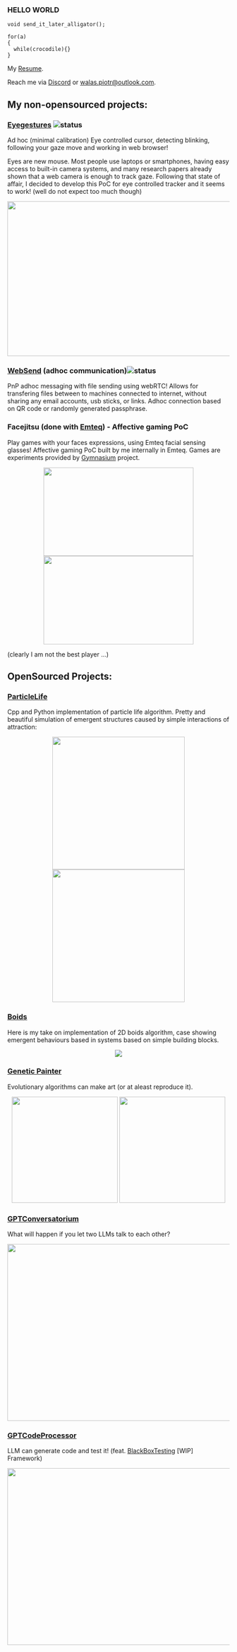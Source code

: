 ### HELLO WORLD

```
void send_it_later_alligator();

for(a)
{
  while(crocodile){}
}
```

My [Resume](https://peterwaiiace.github.io/me.github.io/cv.html).

Reach me via [Discord](https://discord.com/users/691353309868458056) or walas.piotr@outlook.com.

## My non-opensourced projects: 

### [Eyegestures](https://eyegestures.com/) ![status](https://img.shields.io/badge/status-up-green.svg)

Ad hoc (minimal calibration) Eye controlled cursor, detecting blinking, following your gaze move and working in web browser! 

Eyes are new mouse. Most people use laptops or smartphones, having easy access to built-in camera systems, and many research papers already shown that a web camera is enough to track gaze. Following that state of affair, I decided to develop this PoC for eye controlled tracker and it seems to work! (well do not expect too much though)

<p align="center">
  <img src="https://github.com/PeterWaIIace/me.github.io/assets/40773550/df208ac9-e5f8-4603-8837-6a0791ee56eb" width="600
" height="350">
</p>

### [WebSend](https://websend-app-eu.herokuapp.com/) (adhoc communication)![status](https://img.shields.io/badge/status-up-green.svg)

PnP adhoc messaging with file sending using webRTC! Allows for transfering files between to machines connected to internet, without sharing any email accounts, usb sticks, or links. Adhoc connection based on QR code or randomly generated passphrase.

### **Facejitsu** (done with [Emteq](https://www.emteqlabs.com/)) - Affective gaming PoC

Play games with your faces expressions, using Emteq facial sensing glasses! Affective gaming PoC built by me internally in Emteq. Games are experiments provided by [Gymnasium](https://github.com/Farama-Foundation/Gymnasium) project.  

<p align="center">
  <img src=https://user-images.githubusercontent.com/40773550/228829034-e0a69858-92bb-4754-8993-1599176c7dfd.gif width="340" height="200">
  <img src=https://user-images.githubusercontent.com/40773550/228829964-80705b7e-74c8-4e3f-bffd-81c974013597.gif width="340" height="200">
</p>

(clearly I am not the best player ...)

## OpenSourced Projects: 

### [ParticleLife](https://github.com/PeterWaIIace/ParticleLife)

Cpp and Python implementation of particle life algorithm. Pretty and beautiful simulation of emergent structures caused by simple interactions of attraction:

<p align="center">
  <img src=https://user-images.githubusercontent.com/40773550/234987226-72c52e8c-6991-4da5-bcae-75d3ea1086da.gif  width="300" height="300">
  <img src=https://user-images.githubusercontent.com/40773550/235330028-1cbec001-e376-451f-b626-23d3366c9347.gif  width="300" height="300">
</p>

### [Boids](https://github.com/PeterWaIIace/Boids)

Here is my take on implementation of 2D boids algorithm, case showing emergent behaviours based in systems based on simple building blocks.

<p align="center">
  <img src=https://user-images.githubusercontent.com/40773550/221363441-8afa31f7-3d15-4258-a417-1056fa4e333d.gif>
</p>

### [Genetic Painter](https://github.com/PeterWaIIace/GeneticPainter)

Evolutionary algorithms can make art (or at aleast reproduce it).

<p align="center">
  <img src=https://user-images.githubusercontent.com/40773550/228100220-3f8be211-896a-440f-9829-57247c1e3208.gif width="240" height="240">
  <img src=https://user-images.githubusercontent.com/40773550/228984764-37cecee3-1a10-46f2-9044-478daee041b1.gif width="240" height="240">
</p>

### [GPTConversatorium](https://github.com/PeterWaIIace/GPTConversatorium)

What will happen if you let two LLMs talk to each other? 

<p align="center">
  <img src=https://user-images.githubusercontent.com/40773550/221328004-4e8bc586-06d5-4a8e-b592-d6674d0d2e36.png width="644
" height="400">
</p>

### [GPTCodeProcessor](https://github.com/PeterWaIIace/GPTCodeProcessor)

LLM can generate code and test it! (feat. [BlackBoxTesting](https://github.com/PeterWaIIace/BlackBoxTesting) [WIP] Framework)

<p align="center">
  <img src=https://user-images.githubusercontent.com/40773550/218609556-b03af4a8-bbdd-4dc0-aa76-f0ffb5832244.png width="644
" height="400">
</p>


<!--
**PeterWaIIace/PeterWaIIace** is a ✨ _special_ ✨ repository because its `README.md` (this file) appears on your GitHub profile.

Here are some ideas to get you started:

- 🔭 I’m currently working on ...
- 🌱 I’m currently learning ...
- 👯 I’m looking to collaborate on ...
- 🤔 I’m looking for help with ...
- 💬 Ask me about ...
- 📫 How to reach me: ...
- 😄 Pronouns: ...
- ⚡ Fun fact: ...
-->
